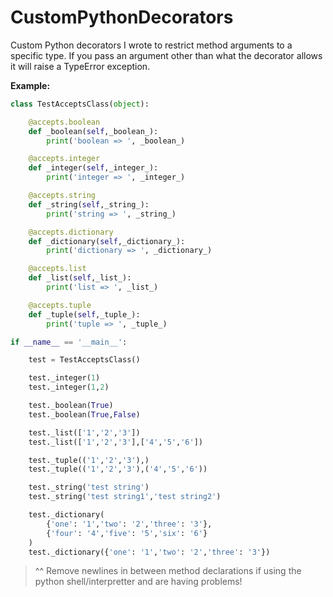 # CustomPythonDecorators
Custom Python decorators I wrote to restrict method arguments to a specific type. If you pass an argument other than what the decorator allows it will raise a TypeError exception.

**Example:**

```python
class TestAcceptsClass(object):

    @accepts.boolean
    def _boolean(self,_boolean_):
        print('boolean => ', _boolean_)

    @accepts.integer
    def _integer(self,_integer_):
        print('integer => ', _integer_)

    @accepts.string
    def _string(self,_string_):
        print('string => ', _string_)

    @accepts.dictionary
    def _dictionary(self,_dictionary_):
        print('dictionary => ', _dictionary_)

    @accepts.list
    def _list(self,_list_):
        print('list => ', _list_)

    @accepts.tuple
    def _tuple(self,_tuple_):
        print('tuple => ', _tuple_)

if __name__ == '__main__':

    test = TestAcceptsClass()

    test._integer(1)
    test._integer(1,2)

    test._boolean(True)
    test._boolean(True,False)

    test._list(['1','2','3'])
    test._list(['1','2','3'],['4','5','6'])

    test._tuple(('1','2','3'),)
    test._tuple(('1','2','3'),('4','5','6'))

    test._string('test string')
    test._string('test string1','test string2')

    test._dictionary(
        {'one': '1','two': '2','three': '3'},
        {'four': '4','five': '5','six': '6'}
    )
    test._dictionary({'one': '1','two': '2','three': '3'})
```

> ^^ Remove newlines in between method declarations if using the python shell/interpretter and are having problems!
